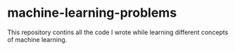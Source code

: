 # machine-learning-problems
This repository contins all the code I wrote while learning different concepts of machine learning.
